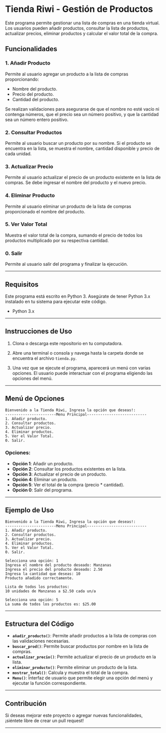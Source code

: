 # Tienda Riwi - Gestión de Productos

Este programa permite gestionar una lista de compras en una tienda virtual. Los usuarios pueden añadir productos, consultar la lista de productos, actualizar precios, eliminar productos y calcular el valor total de la compra.

## Funcionalidades

### 1. **Añadir Producto**

Permite al usuario agregar un producto a la lista de compras proporcionando:

* Nombre del producto.
* Precio del producto.
* Cantidad del producto.

Se realizan validaciones para asegurarse de que el nombre no esté vacío ni contenga números, que el precio sea un número positivo, y que la cantidad sea un número entero positivo.

### 2. **Consultar Productos**

Permite al usuario buscar un producto por su nombre. Si el producto se encuentra en la lista, se muestra el nombre, cantidad disponible y precio de cada unidad.

### 3. **Actualizar Precio**

Permite al usuario actualizar el precio de un producto existente en la lista de compras. Se debe ingresar el nombre del producto y el nuevo precio.

### 4. **Eliminar Producto**

Permite al usuario eliminar un producto de la lista de compras proporcionado el nombre del producto.

### 5. **Ver Valor Total**

Muestra el valor total de la compra, sumando el precio de todos los productos multiplicado por su respectiva cantidad.

### 0. **Salir**

Permite al usuario salir del programa y finalizar la ejecución.

---

## Requisitos

Este programa está escrito en Python 3. Asegúrate de tener Python 3.x instalado en tu sistema para ejecutar este código.

* Python 3.x

---

## Instrucciones de Uso

1. Clona o descarga este repositorio en tu computadora.

2. Abre una terminal o consola y navega hasta la carpeta donde se encuentra el archivo `tienda.py`.

3. Una vez que se ejecute el programa, aparecerá un menú con varias opciones. El usuario puede interactuar con el programa eligiendo las opciones del menú.

---

## Menú de Opciones

```
Bienvenido a la Tienda Riwi, Ingresa la opción que deseas!:
-----------------------Menu Principal---------------------------
1. Añadir producto.
2. Consultar productos.
3. Actualizar precio.
4. Eliminar productos.
5. Ver el Valor Total.
0. Salir.
```

### Opciones:

* **Opción 1**: Añadir un producto.
* **Opción 2**: Consultar los productos existentes en la lista.
* **Opción 3**: Actualizar el precio de un producto.
* **Opción 4**: Eliminar un producto.
* **Opción 5**: Ver el total de la compra (precio \* cantidad).
* **Opción 0**: Salir del programa.

---

## Ejemplo de Uso

```plaintext
Bienvenido a la Tienda Riwi, Ingresa la opción que deseas!:
-----------------------Menu Principal---------------------------
1. Añadir producto.
2. Consultar productos.
3. Actualizar precio.
4. Eliminar productos.
5. Ver el Valor Total.
0. Salir.

Selecciona una opción: 1
Ingresa el nombre del producto deseado: Manzanas
Ingresa el precio del producto deseado: 2.50
Ingresa la cantidad que deseas: 10
Producto añadido correctamente.

Lista de todos los productos:
10 unidades de Manzanas a $2.50 cada un/a

Selecciona una opción: 5
La suma de todos los productos es: $25.00
```

---

## Estructura del Código

* **`añadir_producto()`**: Permite añadir productos a la lista de compras con las validaciones necesarias.
* **`buscar_prod()`**: Permite buscar productos por nombre en la lista de compras.
* **`actualizar_precio()`**: Permite actualizar el precio de un producto en la lista.
* **`eliminar_producto()`**: Permite eliminar un producto de la lista.
* **`mostrar_total()`**: Calcula y muestra el total de la compra.
* **`Menu()`**: Interfaz de usuario que permite elegir una opción del menú y ejecutar la función correspondiente.

---

## Contribución

Si deseas mejorar este proyecto o agregar nuevas funcionalidades, ¡siéntete libre de crear un pull request!

---
